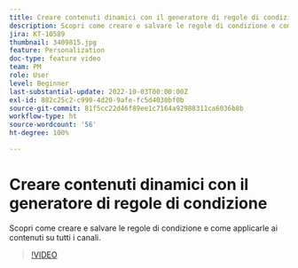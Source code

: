 ```yaml
---
title: Creare contenuti dinamici con il generatore di regole di condizione
description: Scopri come creare e salvare le regole di condizione e come applicarle ai contenuti su tutti i canali.
jira: KT-10589
thumbnail: 3409815.jpg
feature: Personalization
doc-type: feature video
team: PM
role: User
level: Beginner
last-substantial-update: 2022-10-03T00:00:00Z
exl-id: 882c25c2-c990-4d20-9afe-fc5d4030bf0b
source-git-commit: 81f5cc22d46f89ee1c7164a92988311ca6036b8b
workflow-type: ht
source-wordcount: '56'
ht-degree: 100%

---
```


# Creare contenuti dinamici con il generatore di regole di condizione

Scopri come creare e salvare le regole di condizione e come applicarle ai contenuti su tutti i canali.

>[!VIDEO](https://video.tv.adobe.com/v/3409815?quality=12&learn=on)
